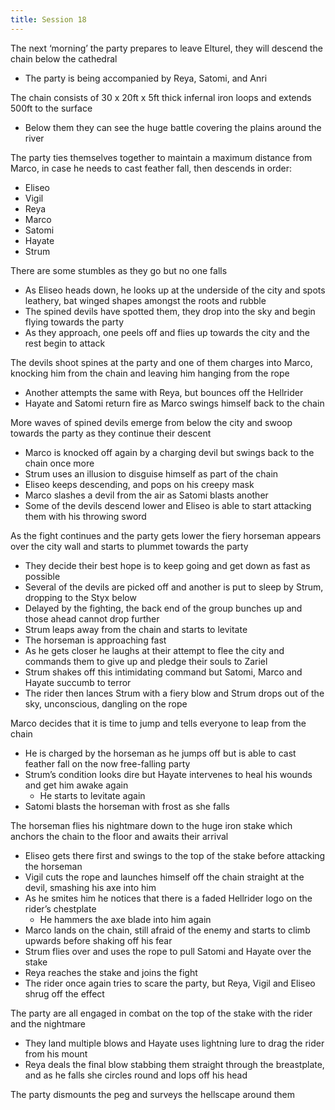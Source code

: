```yaml
---
title: Session 18
---
```


The next ‘morning’ the party prepares to leave Elturel, they will descend the chain below the cathedral
- The party is being accompanied by Reya, Satomi, and Anri

The chain consists of 30 x 20ft x 5ft thick infernal iron loops and extends 500ft to the surface
- Below them they can see the huge battle covering the plains around the river

The party ties themselves together to maintain a maximum distance from Marco, in case he needs to cast feather fall, then descends in order:
- Eliseo
- Vigil
- Reya
- Marco
- Satomi
- Hayate
- Strum

There are some stumbles as they go but no one falls
- As Eliseo heads down, he looks up at the underside of the city and spots leathery, bat winged shapes amongst the roots and rubble
- The spined devils have spotted them, they drop into the sky and begin flying towards the party
- As they approach, one peels off and flies up towards the city and the rest begin to attack

The devils shoot spines at the party and one of them charges into Marco, knocking him from the chain and leaving him hanging from the rope
- Another attempts the same with Reya, but bounces off the Hellrider
- Hayate and Satomi return fire as Marco swings himself back to the chain

More waves of spined devils emerge from below the city and swoop towards the party as they continue their descent
- Marco is knocked off again by a charging devil but swings back to the chain once more
- Strum uses an illusion to disguise himself as part of the chain
- Eliseo keeps descending, and pops on his creepy mask
- Marco slashes a devil from the air as Satomi blasts another
- Some of the devils descend lower and Eliseo is able to start attacking them with his throwing sword

As the fight continues and the party gets lower the fiery horseman appears over the city wall and starts to plummet towards the party
- They decide their best hope is to keep going and get down as fast as possible
- Several of the devils are picked off and another is put to sleep by Strum, dropping to the Styx below
- Delayed by the fighting, the back end of the group bunches up and those ahead cannot drop further
- Strum leaps away from the chain and starts to levitate
- The horseman is approaching fast
- As he gets closer he laughs at their attempt to flee the city and commands them to give up and pledge their souls to Zariel
- Strum shakes off this intimidating command but Satomi, Marco and Hayate succumb to terror
- The rider then lances Strum with a fiery blow and Strum drops out of the sky, unconscious, dangling on the rope

Marco decides that it is time to jump and tells everyone to leap from the chain
- He is charged by the horseman as he jumps off but is able to cast feather fall on the now free-falling party
- Strum’s condition looks dire but Hayate intervenes to heal his wounds and get him awake again
	- He starts to levitate again
- Satomi blasts the horseman with frost as she falls

The horseman flies his nightmare down to the huge iron stake which anchors the chain to the floor and awaits their arrival
- Eliseo gets there first and swings to the top of the stake before attacking the horseman
- Vigil cuts the rope and launches himself off the chain straight at the devil, smashing his axe into him
- As he smites him he notices that there is a faded Hellrider logo on the rider’s chestplate
	- He hammers the axe blade into him again
- Marco lands on the chain, still afraid of the enemy and starts to climb upwards before shaking off his fear
- Strum flies over and uses the rope to pull Satomi and Hayate over the stake
- Reya reaches the stake and joins the fight
- The rider once again tries to scare the party, but Reya, Vigil and Eliseo shrug off the effect

The party are all engaged in combat on the top of the stake with the rider and the nightmare
- They land multiple blows and Hayate uses lightning lure to drag the rider from his mount
- Reya deals the final blow stabbing them straight through the breastplate, and as he falls she circles round and lops off his head

The party dismounts the peg and surveys the hellscape around them
